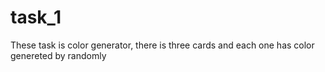 # task_1

These task is color generator, there is three cards and each one has color genereted by randomly

